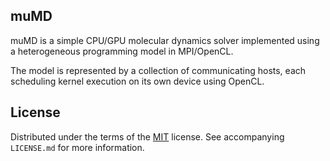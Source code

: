 ## muMD

muMD is a simple CPU/GPU molecular dynamics solver implemented using a
heterogeneous programming model in MPI/OpenCL.

The model is represented by a collection of communicating hosts, each scheduling
kernel execution on its own device using OpenCL.

## License

Distributed under the terms of the [MIT](https://choosealicense.com/licenses/mit/) license. See  accompanying `LICENSE.md` for more information.
